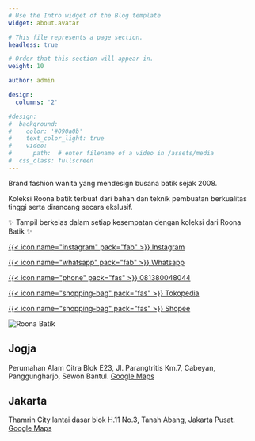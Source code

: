 ```yaml
---
# Use the Intro widget of the Blog template
widget: about.avatar

# This file represents a page section.
headless: true

# Order that this section will appear in.
weight: 10

author: admin

design:
  columns: '2'

#design:
#  background:
#    color: '#090a0b'
#    text_color_light: true
#    video:
#      path:  # enter filename of a video in /assets/media
#  css_class: fullscreen
---
```


Brand fashion wanita yang mendesign busana batik sejak 2008.   
  
Koleksi Roona batik terbuat dari bahan dan teknik pembuatan berkualitas tinggi serta dirancang secara ekslusif.  
  
✨ Tampil berkelas dalam setiap kesempatan dengan koleksi dari Roona Batik ✨   


<a href="https://instagram.com/roona.batik" class="bigbutton">{{< icon name="instagram" pack="fab" >}} Instagram</a>  

<a href="https://api.whatsapp.com/send?phone=6281380048044" class="bigbutton">{{< icon name="whatsapp" pack="fab" >}} Whatsapp</a>  

<a href="tel:081380048044" class="bigbutton">{{< icon name="phone" pack="fas" >}} 081380048044</a>  

<a href="https://www.tokopedia.com/roonabatik/" class="bigbutton">{{< icon name="shopping-bag" pack="fas" >}} Tokopedia</a>  

<a href="https://shopee.co.id/roona_batik" class="bigbutton">{{< icon name="shopping-bag" pack="fas" >}} Shopee</a>  

![Roona Batik](slide-1.webp)

## Jogja
Perumahan Alam Citra Blok E23, Jl. Parangtritis Km.7, Cabeyan, Panggungharjo, Sewon Bantul.
[Google Maps](https://goo.gl/maps/tmK16WBUpbNWy27x6)

## Jakarta
Thamrin City lantai dasar blok H.11 No.3, Tanah Abang, Jakarta Pusat.
[Google Maps](https://goo.gl/maps/GSXhcys12jXjzvQ16)

